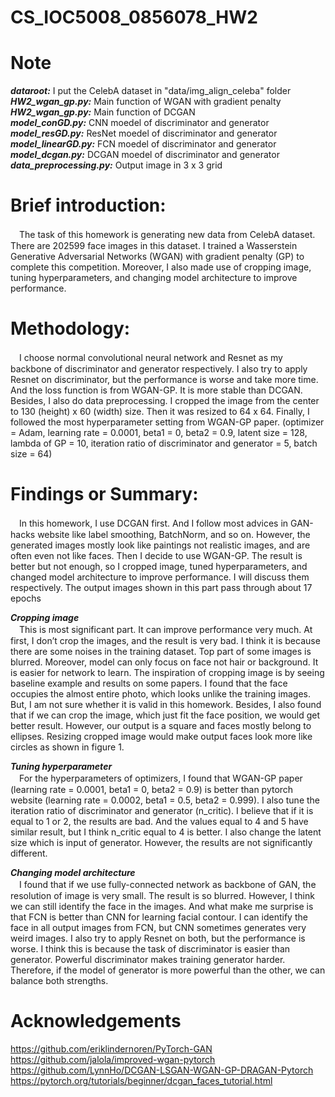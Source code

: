 # CS_IOC5008_0856078_HW2
# Note
***dataroot:*** I put the CelebA dataset in "data/img_align_celeba" folder  
***HW2_wgan_gp.py:*** Main function of WGAN with gradient penalty  
***HW2_wgan_gp.py:*** Main function of DCGAN  
***model_conGD.py:*** CNN moedel of discriminator and generator  
***model_resGD.py:*** ResNet moedel of discriminator and generator  
***model_linearGD.py:*** FCN moedel of discriminator and generator  
***model_dcgan.py:*** DCGAN moedel of discriminator and generator  
***data_preprocessing.py:*** Output image in 3 x 3 grid  

# Brief introduction:
　The task of this homework is generating new data from CelebA dataset. There are 202599 face images in this dataset. I trained a Wasserstein Generative Adversarial Networks (WGAN) with gradient penalty (GP) to complete this competition. Moreover, I also made use of cropping image, tuning hyperparameters, and changing model architecture to improve performance.
 
# Methodology:
　I choose normal convolutional neural network and Resnet as my backbone of discriminator and generator respectively. I also try to apply Resnet on discriminator, but the performance is worse and take more time. And the loss function is from WGAN-GP. It is more stable than DCGAN. Besides, I also do data preprocessing. I cropped the image from the center to 130 (height) x 60 (width) size. Then it was resized to 64 x 64. Finally, I followed the most hyperparameter setting from WGAN-GP paper. (optimizer = Adam, learning rate = 0.0001, beta1 = 0, beta2 = 0.9, latent size = 128, lambda of GP = 10, iteration ratio of discriminator and generator = 5, batch size = 64)
 
# Findings or Summary:
　In this homework, I use DCGAN first. And I follow most advices in GAN-hacks website like label smoothing, BatchNorm, and so on. However, the generated images mostly look like paintings not realistic images, and are often even not like faces. Then I decide to use WGAN-GP. The result is better but not enough, so I cropped image, tuned hyperparameters, and changed model architecture to improve performance. I will discuss them respectively. The output images shown in this part pass through about 17 epochs  
 
***Cropping image***  
　This is most significant part. It can improve performance very much. At first, I don’t crop the images, and the result is very bad. I think it is because there are some noises in the training dataset. Top part of some images is blurred. Moreover, model can only focus on face not hair or background. It is easier for network to learn. The inspiration of cropping image is by seeing baseline example and results on some papers. I found that the face occupies the almost entire photo, which looks unlike the training images. But, I am not sure whether it is valid in this homework.
Besides, I also found that if we can crop the image, which just fit the face position, we would get better result. However, our output is a square and faces mostly belong to ellipses. Resizing cropped image would make output faces look more like circles as shown in figure 1.   

***Tuning hyperparameter***  
　For the hyperparameters of optimizers, I found that WGAN-GP paper (learning rate = 0.0001, beta1 = 0, beta2 = 0.9) is better than pytorch website (learning rate = 0.0002, beta1 = 0.5, beta2 = 0.999). I also tune the iteration ratio of discriminator and generator (n_critic). I believe that if it is equal to 1 or 2, the results are bad. And the values equal to 4 and 5 have similar result, but I think n_critic equal to 4 is better. I also change the latent size which is input of generator. However, the results are not significantly different.  
 
***Changing model architecture***  
　I found that if we use fully-connected network as backbone of GAN, the resolution of image is very small. The result is so blurred. However, I think we can still identify the face in the images. And what make me surprise is that FCN is better than CNN for learning facial contour. I can identify the face in all output images from FCN, but CNN sometimes generates very weird images. I also try to apply Resnet on both, but the performance is worse. I think this is because the task of discriminator is easier than generator. Powerful discriminator makes training generator harder. Therefore, if the model of generator is more powerful than the other, we can balance both strengths.

# Acknowledgements
https://github.com/eriklindernoren/PyTorch-GAN  
https://github.com/jalola/improved-wgan-pytorch  
https://github.com/LynnHo/DCGAN-LSGAN-WGAN-GP-DRAGAN-Pytorch  
https://pytorch.org/tutorials/beginner/dcgan_faces_tutorial.html
